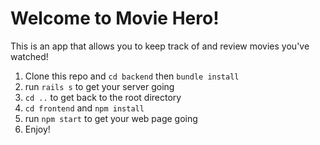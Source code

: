 # Welcome to Movie Hero! 

This is an app that allows you to keep track of and review movies you've watched! 

1. Clone this repo and `cd backend` then `bundle install` 
2. run `rails s` to get your server going
3. `cd ..` to get back to the root directory
4. `cd frontend` and `npm install` 
5. run `npm start` to get your web page going 
6. Enjoy!




